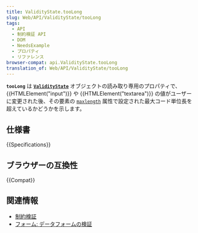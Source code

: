 ```yaml
---
title: ValidityState.tooLong
slug: Web/API/ValidityState/tooLong
tags:
  - API
  - 制約検証 API
  - DOM
  - NeedsExample
  - プロパティ
  - リファレンス
browser-compat: api.ValidityState.tooLong
translation_of: Web/API/ValidityState/tooLong
---
```


**`tooLong`** は **[`ValidityState`](/ja/docs/Web/API/ValidityState)** オブジェクトの読み取り専用のプロパティで、 {{HTMLElement("input")}} や {{HTMLElement("textarea")}} の値がユーザーに変更された後、その要素の [`maxlength`](/ja/docs/Web/HTML/Attributes/maxlength) 属性で設定された最大コード単位長を超えているかどうかを示します。

## 仕様書

{{Specifications}}

## ブラウザーの互換性

{{Compat}}

## 関連情報

- [制約検証](/ja/docs/Web/Guide/HTML/Constraint_validation)
- [フォーム: データフォームの検証](/ja/docs/Learn/Forms/Form_validation)
